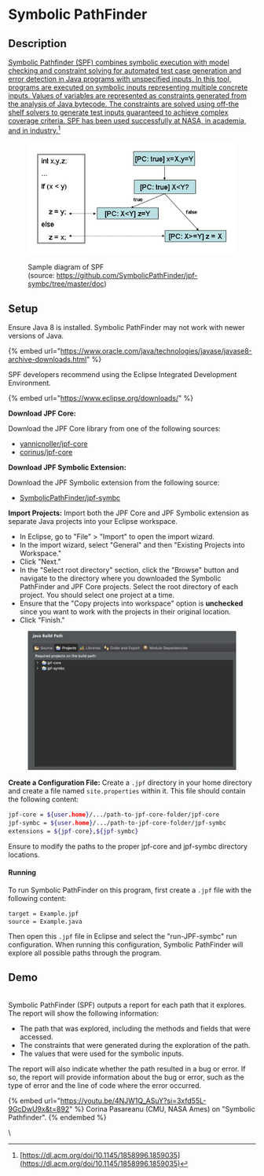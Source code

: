 # Symbolic PathFinder

## Description

[Symbolic Pathfinder (SPF) combines symbolic execution with model checking and constraint solving for automated test case generation and error detection in Java programs with unspecified inputs. In this tool, programs are executed on symbolic inputs representing multiple concrete inputs. Values of variables are represented as constraints generated from the analysis of Java bytecode. The constraints are solved using off-the shelf solvers to generate test inputs guaranteed to achieve complex coverage criteria. SPF has been used successfully at NASA, in academia, and in industry.](#user-content-fn-1)[^1]

<figure><img src="../../.gitbook/assets/image (1) (1).png" alt=""><figcaption><p>Sample diagram of SPF<br>(source: <a href="https://github.com/SymbolicPathFinder/jpf-symbc/tree/master/doc">https://github.com/SymbolicPathFinder/jpf-symbc/tree/master/doc</a>)</p></figcaption></figure>

## Setup

Ensure Java 8 is installed. Symbolic PathFinder may not work with newer versions of Java.

{% embed url="https://www.oracle.com/java/technologies/javase/javase8-archive-downloads.html" %}

SPF developers recommend using the Eclipse Integrated Development Environment.

{% embed url="https://www.eclipse.org/downloads/" %}

**Download JPF Core:**

Download the JPF Core library from one of the following sources:

* [yannicnoller/jpf-core](https://github.com/yannicnoller/jpf-core/tree/0f2f2901cd0ae9833145c38fee57be03da90a64f)
* [corinus/jpf-core](https://github.com/corinus/jpf-core)

**Download JPF Symbolic Extension:**

Download the JPF Symbolic extension from the following source:

* [SymbolicPathFinder/jpf-symbc](https://github.com/SymbolicPathFinder/jpf-symbc)

**Import Projects:** Import both the JPF Core and JPF Symbolic extension as separate Java projects into your Eclipse workspace.

* In Eclipse, go to "File" > "Import" to open the import wizard.
* In the import wizard, select "General" and then "Existing Projects into Workspace."
* Click "Next."
* In the "Select root directory" section, click the "Browse" button and navigate to the directory where you downloaded the Symbolic PathFinder and JPF Core projects. Select the root directory of each project. You should select one project at a time.
* Ensure that the "Copy projects into workspace" option is **unchecked** since you want to work with the projects in their original location.
* Click "Finish."

<figure><img src="../../.gitbook/assets/image (5).png" alt=""><figcaption></figcaption></figure>

**Create a Configuration File:** Create a `.jpf` directory in your home directory and create a file named `site.properties` within it. This file should contain the following content:

```bash
jpf-core = ${user.home}/.../path-to-jpf-core-folder/jpf-core
jpf-symbc = ${user.home}/.../path-to-jpf-core-folder/jpf-symbc
extensions = ${jpf-core},${jpf-symbc}
```

Ensure to modify the paths to the proper jpf-core and jpf-symbc directory locations.

#### Running

To run Symbolic PathFinder on this program, first create a `.jpf` file with the following content:

```
target = Example.jpf
source = Example.java
```

Then open this `.jpf` file in Eclipse and select the "run-JPF-symbc" run configuration. When running this configuration, Symbolic PathFinder will explore all possible paths through the program.

## Demo

\
Symbolic PathFinder (SPF) outputs a report for each path that it explores. The report will show the following information:

* The path that was explored, including the methods and fields that were accessed.
* The constraints that were generated during the exploration of the path.
* The values that were used for the symbolic inputs.

The report will also indicate whether the path resulted in a bug or error. If so, the report will provide information about the bug or error, such as the type of error and the line of code where the error occurred.

{% embed url="https://youtu.be/4NJW1Q_ASuY?si=3xfd55L-9GcDwU9x&t=892" %}
Corina Pasareanu (CMU, NASA Ames) on "Symbolic Pathfinder".
{% endembed %}

\


[^1]: [https://dl.acm.org/doi/10.1145/1858996.1859035](https://dl.acm.org/doi/10.1145/1858996.1859035)
